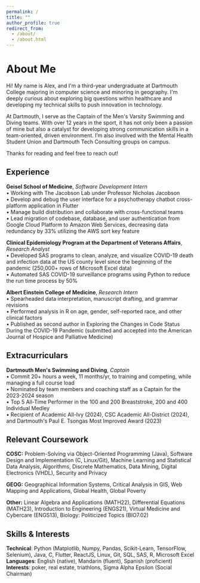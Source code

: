 ```yaml
---
permalink: /
title: ""
author_profile: true
redirect_from: 
  - /about/
  - /about.html
---
```


# About Me

Hi! My name is Alex, and I'm a third-year undergraduate at Dartmouth College majoring in computer science and minoring in geography. I'm deeply curious about exploring big questions within healthcare and developing my technical skills to push innovation in technology.

At Dartmouth, I serve as the Captain of the Men's Varsity Swimming and Diving teams. With over 12 years in the sport, it has not only been a passion of mine but also a catalyst for developing strong communication skills in a team-oriented, driven environment. I’m also involved with the Mental Health Student Union and Dartmouth Tech Consulting groups on campus. 

Thanks for reading and feel free to reach out!

Experience
------
**Geisel School of Medicine**, *Software Development Intern* <br>
• Working with The Jacobson Lab under Professor Nicholas Jacobson <br>
• Develop and debug the user interface for a psychotherapy chatbot cross-platform application in Flutter <br>
• Manage build distribution and collaborate with cross-functional teams <br>
• Lead migration of codebase, database, and user authentication from Google Cloud Platform to Amazon Web Services, decreasing data redundancy by 33% utilizing the AWS sort key feature

**Clinical Epidemiology Program at the Department of Veterans Affairs**, *Research Analyst*  <br>
• Developed SAS programs to clean, analyze, and visualize COVID-19 death and infection data at the US county level since the beginning of the pandemic (250,000+ rows of Microsoft Excel data) <br>
• Automated SAS COVID-19 surveillance programs using Python to reduce the run time process by 50% 

**Albert Einstein College of Medicine**, *Research Intern*  <br>
• Spearheaded data interpretation, manuscript drafting, and grammar revisions  <br>
• Performed analysis in R on age, gender, self-reported race, and other clinical factors <br>
• Published as second author in Exploring the Changes in Code Status During the COVID-19 Pandemic (submitted and accepted into the American Journal of Hospice and Palliative Medicine)


Extracurriculars
------

**Dartmouth Men's Swimming and Diving**, *Captain*  <br>
• Commit 20+ hours a week, 11 months/yr, to training and competing, while managing a full course load <br>
• Nominated by team members and coaching staff as a Captain for the 2023-2024 season <br>
• Top 5 All-Time Performer in the 100 and 200 Breaststroke, 200 and 400 Individual Medley <br>
• Recipient of Academic All-Ivy (2024), CSC Academic All-District (2024), and Dartmouth's Paul E. Tsongas Most Improved Award (2023)


Relevant Coursework
------

**COSC:** Problem-Solving via Object-Oriented Programming (Java), Software Design and Implementation (C, Linux/Git), Machine Learning and Statistical Data Analysis, Algorithms, Discrete Mathematics, Data Mining, Digital Electronics (VHDL), Security and Privacy 

**GEOG:** Geographical Information Systems, Critical Analysis in GIS, Web Mapping and Applications, Global Health, Global Poverty 

**Other:** Linear Algebra and Applications (MATH22), Differential Equations (MATH23), Introduction to Engineering (ENGS21), Virtual Medicine and Cybercare (ENGS13), Biology: Politicized Topics (BIO7.02)


Skills & Interests
------

**Technical**: Python (Matplotlib, Numpy, Pandas, Scikit-Learn, TensorFlow, Selenium), Java, C, Flutter, ReactJS, Linux, Git, SQL, SAS, R, Microsoft Excel <br>
**Languages**: English (native), Mandarin (fluent), Spanish (proficient) <br>
**Interests**: poker, real estate, triathlons, Sigma Alpha Epsilon (Social Chairman) <br>
